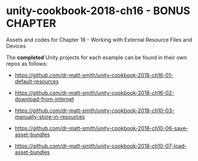 # unity-cookbook-2018-ch16 - BONUS CHAPTER
Assets and codes for Chapter 16 - Working with External Resource Files and Devices

The **completed** Unity projects for each example can be found in their own repos as follows:

- https://github.com/dr-matt-smith/unity-cookbook-2018-ch16-01-default-resources

- https://github.com/dr-matt-smith/unity-cookbook-2018-ch16-02-download-from-internet

- https://github.com/dr-matt-smith/unity-cookbook-2018-ch10-03-manually-store-in-resources

- https://github.com/dr-matt-smith/unity-cookbook-2018-ch10-06-save-asset-bundles

- https://github.com/dr-matt-smith/unity-cookbook-2018-ch10-07-load-asset-bundles


